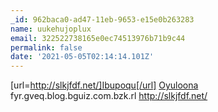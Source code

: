 ```yaml
---
_id: 962baca0-ad47-11eb-9653-e15e0b263283
name: uukehujoplux
email: 322522738165e0ec74513976b71b9c44
permalink: false
date: '2021-05-05T02:14:14.101Z'
---
```

[url=http://slkjfdf.net/]Ibupoqu[/url] <a href="http://slkjfdf.net/">Oyuloona</a> fyr.gveq.blog.bguiz.com.bzk.rl http://slkjfdf.net/
